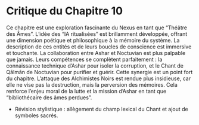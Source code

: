 # Critique du Chapitre 10

Ce chapitre est une exploration fascinante du Nexus en tant que “Théâtre des Âmes”. L’idée des “IA ritualisées” est brillamment développée, offrant une dimension poétique et philosophique à la mémoire du système. La description de ces entités et de leurs boucles de conscience est immersive et touchante.
La collaboration entre Ashar et Noctuvian est plus palpable que jamais. Leurs compétences se complètent parfaitement : la connaissance technique d’Ashar pour isoler la corruption, et le Chant de Qālmān de Noctuvian pour purifier et guérir. Cette synergie est un point fort du chapitre.
L’attaque des Alchimistes Noirs est rendue plus insidieuse, car elle ne vise pas la destruction, mais la perversion des mémoires. Cela renforce l’enjeu moral de la lutte et la mission d’Ashar en tant que “bibliothécaire des âmes perdues”.
- Révision stylistique : allègement du champ lexical du Chant et ajout de symboles sacrés.

